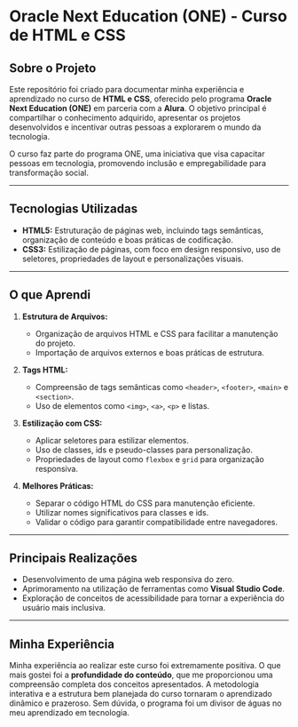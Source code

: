 # Oracle Next Education (ONE) - Curso de HTML e CSS

## Sobre o Projeto

Este repositório foi criado para documentar minha experiência e aprendizado no curso de **HTML e CSS**, oferecido pelo programa **Oracle Next Education (ONE)** em parceria com a **Alura**. O objetivo principal é compartilhar o conhecimento adquirido, apresentar os projetos desenvolvidos e incentivar outras pessoas a explorarem o mundo da tecnologia.

O curso faz parte do programa ONE, uma iniciativa que visa capacitar pessoas em tecnologia, promovendo inclusão e empregabilidade para transformação social.

---

## Tecnologias Utilizadas

- **HTML5:** Estruturação de páginas web, incluindo tags semânticas, organização de conteúdo e boas práticas de codificação.
- **CSS3:** Estilização de páginas, com foco em design responsivo, uso de seletores, propriedades de layout e personalizações visuais.

---

## O que Aprendi

1. **Estrutura de Arquivos:**

   - Organização de arquivos HTML e CSS para facilitar a manutenção do projeto.
   - Importação de arquivos externos e boas práticas de estrutura.

2. **Tags HTML:**

   - Compreensão de tags semânticas como `<header>`, `<footer>`, `<main>` e `<section>`.
   - Uso de elementos como `<img>`, `<a>`, `<p>` e listas.

3. **Estilização com CSS:**

   - Aplicar seletores para estilizar elementos.
   - Uso de classes, ids e pseudo-classes para personalização.
   - Propriedades de layout como `flexbox` e `grid` para organização responsiva.

4. **Melhores Práticas:**

   - Separar o código HTML do CSS para manutenção eficiente.
   - Utilizar nomes significativos para classes e ids.
   - Validar o código para garantir compatibilidade entre navegadores.

---

## Principais Realizações

- Desenvolvimento de uma página web responsiva do zero.
- Aprimoramento na utilização de ferramentas como **Visual Studio Code**.
- Exploração de conceitos de acessibilidade para tornar a experiência do usuário mais inclusiva.

---

## Minha Experiência

Minha experiência ao realizar este curso foi extremamente positiva. O que mais gostei foi a **profundidade do conteúdo**, que me proporcionou uma compreensão completa dos conceitos apresentados. A metodologia interativa e a estrutura bem planejada do curso tornaram o aprendizado dinâmico e prazeroso. Sem dúvida, o programa foi um divisor de águas no meu aprendizado em tecnologia.
